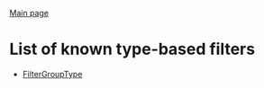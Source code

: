 [Main page](../README.md)

# List of known type-based filters

* [FilterGroupType](./FilterGroupType.md)


